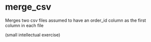 merge_csv
=========

Merges two csv files assumed to have an order_id column as the first column in each file

(small intellectual exercise)